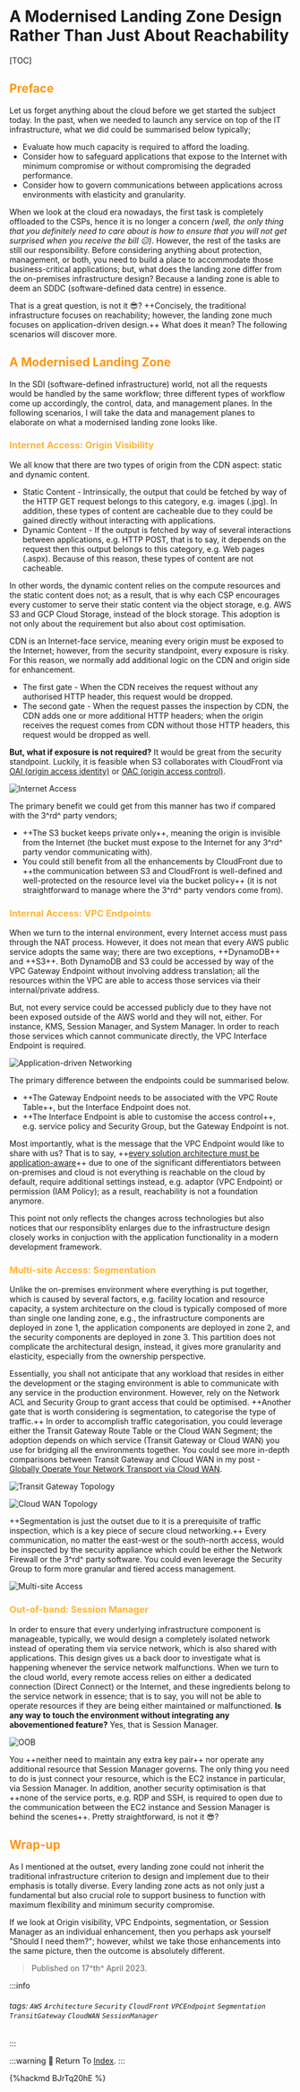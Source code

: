<style>
.fontColor {
  color: #FF5733;
}
.fontColor2 {
  color: #96A5A5;
}
.fontColorH2 {
  color: #FF960F
}
.fontColorH3{
  color: #FFB432
}
.fontColorH4{
  color: #F08080
}
.fontFace {
  font-weight: Bold;
  font-style: Italic;
}
table th:first-of-type {
    width: 5%;
}
table th:nth-of-type(2) {
    width: 10%;
}
table th:nth-of-type(3) {
    width: 5%;
}
</style>

# A Modernised Landing Zone Design Rather Than Just About Reachability

[TOC]

## <span class="fontColorH2">Preface</span>

Let us forget anything about the cloud before we get started the subject today. In the past, when we needed to launch any service on top of the IT infrastructure, what we did could be summarised below typically;

- Evaluate how much capacity is required to afford the loading.
- Consider how to safeguard applications that expose to the Internet with minimum compromise or without compromising the degraded performance.
- Consider how to govern communications between applications across environments with elasticity and granularity.

When we look at the cloud era nowadays, the first task is completely offloaded to the CSPs, hence it is no longer a concern *(well, the only thing that you definitely need to care about is how to ensure that you will not get surprised when you receive the bill :expressionless:)*. However, the rest of the tasks are still our responsibility. Before considering anything about protection, management, or both, you need to build a place to accommodate those business-critical applications; but, what does the landing zone differ from the on-premises infrastructure design? Because a landing zone is able to deem an SDDC (software-defined data centre) in essence.

That is a great question, is not it :sunglasses:? ++Concisely, the traditional infrastructure focuses on reachability; however, the landing zone much focuses on application-driven design.++ What does it mean? The following scenarios will discover more.

## <span class="fontColorH2">A Modernised Landing Zone</span>

In the SDI (software-defined infrastructure) world, not all the requests would be handled by the same workflow; three different types of workflow come up accordingly, the control, data, and management planes. In the following scenarios, I will take the data and management planes to elaborate on what a modernised landing zone looks like.

### <span class="fontColorH3">Internet Access: Origin Visibility</span>

We all know that there are two types of origin from the CDN aspect: static and dynamic content.

- Static Content - Intrinsically, the output that could be fetched by way of the HTTP GET request belongs to this category, e.g. images (.jpg). In addition, these types of content are cacheable due to they could be gained directly without interacting with applications.
- Dynamic Content - If the output is fetched by way of several interactions between applications, e.g. HTTP POST, that is to say, it depends on the request then this output belongs to this category, e.g. Web pages (.aspx). Because of this reason, these types of content are not cacheable.

In other words, the dynamic content relies on the compute resources and the static content does not; as a result, that is why each CSP encourages every customer to serve their static content via the object storage, e.g. AWS S3 and GCP Cloud Storage, instead of the block storage. This adoption is not only about the requirement but also about cost optimisation.

CDN is an Internet-face service, meaning every origin must be exposed to the Internet; however, from the security standpoint, every exposure is risky. For this reason, we normally add additional logic on the CDN and origin side for enhancement.

- The first gate - When the CDN receives the request without any authorised HTTP header, this request would be dropped.
- The second gate - When the request passes the inspection by CDN, the CDN adds one or more additional HTTP headers; when the origin receives the request comes from CDN without those HTTP headers, this request would be dropped as well.

**But, what if exposure is not required?** It would be great from the security standpoint. Luckily, it is feasible when S3 collaborates with CloudFront via [OAI (origin access identity)](https://aws.amazon.com/blogs/networking-and-content-delivery/amazon-cloudfront-introduces-origin-access-control-oac/) or [OAC (origin access control)](https://aws.amazon.com/blogs/networking-and-content-delivery/amazon-cloudfront-introduces-origin-access-control-oac/).

![Internet Access](https://i.imgur.com/3owyJiQ.jpg)

The primary benefit we could get from this manner has two if compared with the 3^rd^ party vendors;

- ++The S3 bucket keeps private only++, meaning the origin is invisible from the Internet (the bucket must expose to the Internet for any 3^rd^ party vendor communicating with).
- You could still benefit from all the enhancements by CloudFront due to ++the communication between S3 and CloudFront is well-defined and well-protected on the resource level via the bucket policy++ (it is not straightforward to manage where the 3^rd^ party vendors come from).

### <span class="fontColorH3">Internal Access: VPC Endpoints</span>

When we turn to the internal environment, every Internet access must pass through the NAT process. However, it does not mean that every AWS public service adopts the same way; there are two exceptions, ++DynamoDB++ and ++S3++. Both DynamoDB and S3 could be accessed by way of the VPC Gateway Endpoint without involving address translation; all the resources within the VPC are able to access those services via their internal/private address.

But, not every service could be accessed publicly due to they have not been exposed outside of the AWS world and they will not, either. For instance, KMS, Session Manager, and System Manager. In order to reach those services which cannot communicate directly, the VPC Interface Endpoint is required.

![Application-driven Networking](https://i.imgur.com/o9lVX9Z.jpg)

The primary difference between the endpoints could be summarised below.

- ++The Gateway Endpoint needs to be associated with the VPC Route Table++, but the Interface Endpoint does not.
- ++The Interface Endpoint is able to customise the access control++, e.g. service policy and Security Group, but the Gateway Endpoint is not.

Most importantly, what is the message that the VPC Endpoint would like to share with us? That is to say, ++[every solution architecture must be application-aware](https://www.linkedin.com/posts/terrencec51229_a-new-role-for-network-pros-application-flow-activity-7026120850051407872-ZsQg?utm_source=share&utm_medium=member_desktop)++ due to one of the significant differentiators between on-premises and cloud is not everything is reachable on the cloud by default, require additional settings instead, e.g. adaptor (VPC Endpoint) or permission (IAM Policy); as a result, reachability is not a foundation anymore.

This point not only reflects the changes across technologies but also notices that our responsiblity enlarges due to the infrastructure design closely works in conjuction with the application functionality in a modern development framework.

### <span class="fontColorH3">Multi-site Access: Segmentation</span>

Unlike the on-premises environment where everything is put together,  which is caused by several factors, e.g. facility location and resource capacity, a system architecture on the cloud is typically composed of more than single one landing zone, e.g., the infrastructure components are deployed in zone 1, the application components are deployed in zone 2, and the security components are deployed in zone 3. This partition does not complicate the architectural design, instead, it gives more granularity and elasticity, especially from the ownership perspective.

Essentially, you shall not anticipate that any workload that resides in either the development or the staging environment is able to communicate with any service in the production environment. However, rely on the Network ACL and Security Group to grant access that could be optimised. ++Another gate that is worth considering is segmentation, to categorise the type of traffic.++ In order to accomplish traffic categorisation, you could leverage either the Transit Gateway Route Table or the Cloud WAN Segment; the adoption depends on which service (Transit Gateway or Cloud WAN) you use for bridging all the environments together. You could see more in-depth comparisons between Transit Gateway and Cloud WAN in my post - [Globally Operate Your Network Transport via Cloud WAN](/-lcMon2oQoKVp_C3z6xMaw).

![Transit Gateway Topology](https://i.imgur.com/tls7k9l.png)

![Cloud WAN Topology](https://i.imgur.com/wBFUpsk.png)

++Segmentation is just the outset due to it is a prerequisite of traffic inspection, which is a key piece of secure cloud networking.++ Every communication, no matter the east-west or the south-north access, would be inspected by the security appliance which could be either the Network Firewall or the 3^rd^ party software. You could even leverage the Security Group to form more granular and tiered access management.

![Multi-site Access](https://i.imgur.com/LMIaAnV.jpg)

### <span class="fontColorH3">Out-of-band: Session Manager</span>

In order to ensure that every underlying infrastructure component is manageable, typically, we would design a completely isolated network instead of operating them via service network, which is also shared with applications. This design gives us a back door to investigate what is happening whenever the service network malfunctions. When we turn to the cloud world, every remote access relies on either a dedicated connection (Direct Connect) or the Internet, and these ingredients belong to the service network in essence; that is to say, you will not be able to operate resources if they are being either maintained or malfunctioned. **Is any way to touch the environment without integrating any abovementioned feature?** Yes, that is Session Manager.

![OOB](https://i.imgur.com/60GJBY6.jpg)

You ++neither need to maintain any extra key pair++ nor operate any additional resource that Session Manager governs. The only thing you need to do is just connect your resource, which is the EC2 instance in particular, via Session Manager. In addition, another security optimisation is that ++none of the service ports, e.g. RDP and SSH, is required to open due to the communication between the EC2 instance and Session Manager is behind the scenes++. Pretty straightforward, is not it :sunglasses:?

## <span class="fontColorH2">Wrap-up</span>

As I mentioned at the outset, every landing zone could not inherit the traditional infrastructure criterion to design and implement due to their emphasis is totally diverse. Every landing zone acts as not only just a fundamental but also crucial role to support business to function with maximum flexibility and minimum security compromise.

If we look at Origin visibility, VPC Endpoints, segmentation, or Session Manager as an individual enhancement, then you perhaps ask yourself "Should I need them?"; however, whilst we take those enhancements into the same picture, then the outcome is absolutely different.

> Published on 17^th^ April 2023. 

:::info
###### tags: `AWS` `Architecture` `Security` `CloudFront` `VPCEndpoint` `Segmentation` `TransitGateway` `CloudWAN` `SessionManager`
:::

:::warning
:repeat: Return To [Index](https://bit.ly/terrencec51229).
:::

{%hackmd BJrTq20hE %}
